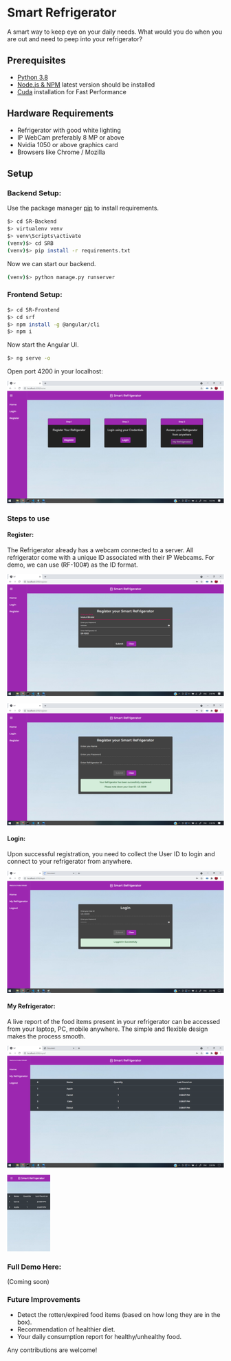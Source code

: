 # Smart Refrigerator

A smart way to keep eye on your daily needs. What would you do when you are out and need to peep into your refrigerator?

## Prerequisites

* [Python 3.8](https://www.python.org/downloads/release/python-380/) 
* [Node.js & NPM](https://www.npmjs.com/package/download) latest version should be installed
* [Cuda](https://towardsdatascience.com/installing-tensorflow-with-cuda-cudnn-and-gpu-support-on-windows-10-60693e46e781) installation for Fast Performance


## Hardware Requirements

* Refrigerator with good white lighting
* IP WebCam preferably 8 MP or above
* Nvidia 1050 or above graphics card
* Browsers like Chrome / Mozilla

## Setup

### Backend Setup:

Use the package manager [pip](https://pip.pypa.io/en/stable/) to install requirements.

```bash
$> cd SR-Backend
$> virtualenv venv
$> venv\Scripts\activate
(venv)$> cd SRB
(venv)$> pip install -r requirements.txt
```
Now we can start our backend.

```bash
(venv)$> python manage.py runserver
```
### Frontend Setup:
```bash
$> cd SR-Frontend
$> cd srf
$> npm install -g @angular/cli
$> npm i
```
Now start the Angular UI.
```bash
$> ng serve -o
```
Open port 4200 in your localhost:

![Main Screen](https://github.com/mukulbindal/imagesForReadme/blob/main/SRF-home.png?raw=true)

### Steps to use

#### Register:

The Refrigerator already has a webcam connected to a server. All refrigerator come with a unique ID associated with their IP Webcams. For demo, we can use (RF-100#) as the ID format.

![Register](https://github.com/mukulbindal/imagesForReadme/blob/main/Register.png?raw=true)

![Register](https://github.com/mukulbindal/imagesForReadme/blob/main/register-success.png?raw=true)
#### Login:
Upon successful registration, you need to collect the User ID to login and connect to your refrigerator from anywhere.

![Login](https://github.com/mukulbindal/imagesForReadme/blob/main/loginsuccess.png?raw=true)
#### My Refrigerator:
A live report of the food items present in your refrigerator can be accessed from your laptop, PC, mobile anywhere. The simple and flexible design makes the process smooth.

![Live Detection](https://github.com/mukulbindal/imagesForReadme/blob/main/smart-ref-live.png?raw=true)

<img src="https://github.com/mukulbindal/imagesForReadme/blob/main/localhost_4200_myref(Moto%20G4).png" width=100/>

### Full Demo Here:
(Coming soon)
### Future Improvements

* Detect the rotten/expired food items (based on how long they are in the box).
* Recommendation of healthier diet.
* Your daily consumption report for healthy/unhealthy food.

Any contributions are welcome!